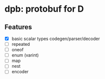 # dpb: protobuf for D

## Features

- [x] basic scalar types codegen/parser/decoder
- [ ] repeated
- [ ] oneof
- [ ] enum (varint)
- [ ] map
- [ ] nest
- [ ] encoder

